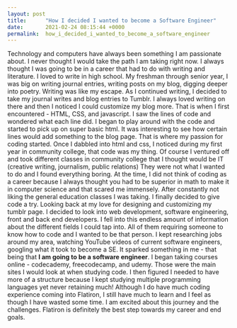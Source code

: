 ```yaml
---
layout: post
title:      "How I decided I wanted to become a Software Engineer"
date:       2021-02-24 08:15:44 +0000
permalink:  how_i_decided_i_wanted_to_become_a_software_engineer
---
```


Technology and computers have always been something I am passionate about. 
I never thought I would take the path I am taking right now. I always thought I was going to be in a career that had to do with writing and literature. I loved to write in high school. My freshman through senior year, I was big on writing journal entries, writing posts on my blog, digging deeper into poetry. Writing was like my escape. As I continued writing, I decided to take my journal writes and blog entries to Tumblr. I always loved writing on there and then I noticed I could customize my blog more. That is when I first encountered - HTML, CSS, and javascript. I saw the lines of code and wondered what each line did. 
I began to play around with the code and started to pick up on super basic html. It was interesting to see how certain lines would add something to the blog page. That is where my passion for coding started. Once I dabbled into html and css, I noticed during my first year in community college, that code was my thing. Of course I ventured off and took different classes in community college that I thought would be IT (creative writing, journalism, public relations) They were not what I wanted to do and I found everything boring. At the time, I did not think of coding as a career because I always thought you had to be superior in math to make it in computer science and that scared me immensely. 
After constantly not liking the general education classes I was taking. I finally decided to give code a try. Looking back at my love for designing and customizing my tumblr page. I decided to look into web development, software engineering, front and back end developers. I fell into this endless amount of information about the different fields I could tap into. All of them requiring someone to know how to code and I wanted to be that person. I kept researching jobs around my area, watching YouTube videos of current software engineers, googling what it took to become a SE. It sparked something in me - that being that **I am going to be a software engineer**. 
I began taking courses online - codecademy, freecodecamp, and udemy. Those were the main sites I would look at when studying code. I then figured I needed to have more of a structure because I kept studying multiple programming languages yet never retaining much! Although I do have much coding experience coming into Flatiron, I still have much to learn and I feel as though I have wasted some time. I am excited about this journey and the challenges. Flatiron is definitely the best step towards my career and end goals. 


